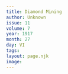 ```yaml
---
title: Diamond Mining
author: Unknown
issue: 11
volume: 7
year: 1917
month: 27
day: VI
tags:
layout: page.njk
image:
---
```



